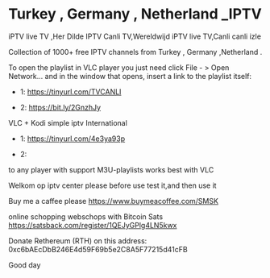 # Turkey , Germany , Netherland _IPTV
iPTV live TV ,Her Dilde IPTV Canli TV,Wereldwijd iPTV live TV,Canli canli izle

Collection of 1000+ free IPTV channels from Turkey , Germany ,Netherland .

To open the playlist in VLC player you just need click File - > Open Network... and in the window that opens, insert a link to the playlist itself:

- 1: https://tinyurl.com/TVCANLI 

- 2: https://bit.ly/2GnzhJy

VLC + Kodi simple iptv International 

- 1: https://tinyurl.com/4e3ya93p 

- 2: 

to any player with support M3U-playlists works best with VLC


Welkom op iptv center please before use test it,and then use it

Buy me a caffee please
https://www.buymeacoffee.com/SMSK

online schopping webschops with Bitcoin Sats
https://satsback.com/register/1QEJyGPlg4LN5kwx

Donate Rethereum (RTH) on this address:
0xc6bAEcDbB246E4d59F69b5e2C8A5F77215d41cFB

Good day
